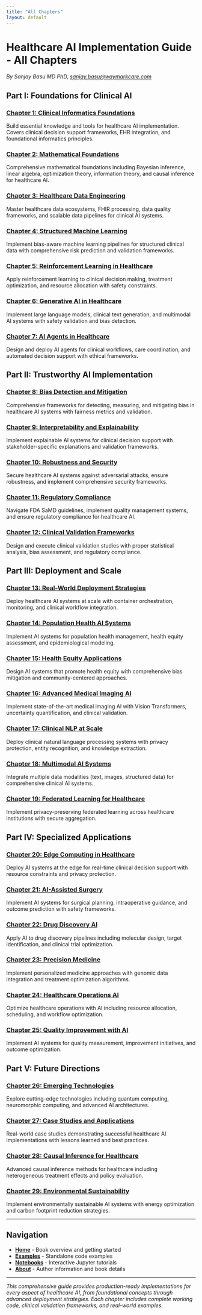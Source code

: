 ```yaml
---
title: "All Chapters"
layout: default
---
```


# Healthcare AI Implementation Guide - All Chapters

*By Sanjay Basu MD PhD, sanjay.basu@waymarkcare.com*

## Part I: Foundations for Clinical AI

### [Chapter 1: Clinical Informatics Foundations](/healthcare-ai-book/chapters/01-clinical-informatics/)

Build essential knowledge and tools for healthcare AI implementation. Covers clinical decision support frameworks, EHR integration, and foundational informatics principles.

### [Chapter 2: Mathematical Foundations](/healthcare-ai-book/chapters/02-mathematical-foundations/)

Comprehensive mathematical foundations including Bayesian inference, linear algebra, optimization theory, information theory, and causal inference for healthcare AI.

### [Chapter 3: Healthcare Data Engineering](/healthcare-ai-book/chapters/03-healthcare-data-engineering/)

Master healthcare data ecosystems, FHIR processing, data quality frameworks, and scalable data pipelines for clinical AI systems.

### [Chapter 4: Structured Machine Learning](/healthcare-ai-book/chapters/04-structured-ml-clinical/)

Implement bias-aware machine learning pipelines for structured clinical data with comprehensive risk prediction and validation frameworks.

### [Chapter 5: Reinforcement Learning in Healthcare](/healthcare-ai-book/chapters/05-reinforcement-learning-healthcare/)

Apply reinforcement learning to clinical decision making, treatment optimization, and resource allocation with safety constraints.

### [Chapter 6: Generative AI in Healthcare](/healthcare-ai-book/chapters/06-generative-ai-healthcare/)

Implement large language models, clinical text generation, and multimodal AI systems with safety validation and bias detection.

### [Chapter 7: AI Agents in Healthcare](/healthcare-ai-book/chapters/07-ai-agents-healthcare/)

Design and deploy AI agents for clinical workflows, care coordination, and automated decision support with ethical frameworks.

## Part II: Trustworthy AI Implementation

### [Chapter 8: Bias Detection and Mitigation](/healthcare-ai-book/chapters/08-bias-detection-mitigation/)

Comprehensive frameworks for detecting, measuring, and mitigating bias in healthcare AI systems with fairness metrics and validation.

### [Chapter 9: Interpretability and Explainability](/healthcare-ai-book/chapters/09-interpretability-explainability/)

Implement explainable AI systems for clinical decision support with stakeholder-specific explanations and validation frameworks.

### [Chapter 10: Robustness and Security](/healthcare-ai-book/chapters/10-robustness-security/)

Secure healthcare AI systems against adversarial attacks, ensure robustness, and implement comprehensive security frameworks.

### [Chapter 11: Regulatory Compliance](/healthcare-ai-book/chapters/11-regulatory-compliance/)

Navigate FDA SaMD guidelines, implement quality management systems, and ensure regulatory compliance for healthcare AI.

### [Chapter 12: Clinical Validation Frameworks](/healthcare-ai-book/chapters/12-clinical-validation-frameworks/)

Design and execute clinical validation studies with proper statistical analysis, bias assessment, and regulatory compliance.

## Part III: Deployment and Scale

### [Chapter 13: Real-World Deployment Strategies](/healthcare-ai-book/chapters/13-real-world-deployment-strategies/)

Deploy healthcare AI systems at scale with container orchestration, monitoring, and clinical workflow integration.

### [Chapter 14: Population Health AI Systems](/healthcare-ai-book/chapters/14-population-health-ai-systems/)

Implement AI systems for population health management, health equity assessment, and epidemiological modeling.

### [Chapter 15: Health Equity Applications](/healthcare-ai-book/chapters/15-health-equity-applications/)

Design AI systems that promote health equity with comprehensive bias mitigation and community-centered approaches.

### [Chapter 16: Advanced Medical Imaging AI](/healthcare-ai-book/chapters/16-advanced-medical-imaging-ai/)

Implement state-of-the-art medical imaging AI with Vision Transformers, uncertainty quantification, and clinical validation.

### [Chapter 17: Clinical NLP at Scale](/healthcare-ai-book/chapters/17-clinical-nlp-at-scale/)

Deploy clinical natural language processing systems with privacy protection, entity recognition, and knowledge extraction.

### [Chapter 18: Multimodal AI Systems](/healthcare-ai-book/chapters/18-multimodal-ai-systems/)

Integrate multiple data modalities (text, images, structured data) for comprehensive clinical AI systems.

### [Chapter 19: Federated Learning for Healthcare](/healthcare-ai-book/chapters/19-federated-learning-healthcare/)

Implement privacy-preserving federated learning across healthcare institutions with secure aggregation.

## Part IV: Specialized Applications

### [Chapter 20: Edge Computing in Healthcare](/healthcare-ai-book/chapters/20-edge-computing-healthcare/)

Deploy AI systems at the edge for real-time clinical decision support with resource constraints and privacy protection.

### [Chapter 21: AI-Assisted Surgery](/healthcare-ai-book/chapters/21-ai-assisted-surgery-and-robotic-applications/)

Implement AI systems for surgical planning, intraoperative guidance, and outcome prediction with safety frameworks.

### [Chapter 22: Drug Discovery AI](/healthcare-ai-book/chapters/22-drug-discovery-and-development-with-ai/)

Apply AI to drug discovery pipelines including molecular design, target identification, and clinical trial optimization.

### [Chapter 23: Precision Medicine](/healthcare-ai-book/chapters/23-precision-medicine-and-personalized-healthcare/)

Implement personalized medicine approaches with genomic data integration and treatment optimization algorithms.

### [Chapter 24: Healthcare Operations AI](/healthcare-ai-book/chapters/24-healthcare-operations-and-resource-optimization/)

Optimize healthcare operations with AI including resource allocation, scheduling, and workflow optimization.

### [Chapter 25: Quality Improvement with AI](/healthcare-ai-book/chapters/25-quality-improvement-and-patient-safety/)

Implement AI systems for quality measurement, improvement initiatives, and outcome optimization.

## Part V: Future Directions

### [Chapter 26: Emerging Technologies](/healthcare-ai-book/chapters/26-emerging-technologies-and-future-directions/)

Explore cutting-edge technologies including quantum computing, neuromorphic computing, and advanced AI architectures.

### [Chapter 27: Case Studies and Applications](/healthcare-ai-book/chapters/27-case-studies-and-real-world-applications/)

Real-world case studies demonstrating successful healthcare AI implementations with lessons learned and best practices.

### [Chapter 28: Causal Inference for Healthcare](/healthcare-ai-book/chapters/28-causal-inference-in-healthcare-ai/)

Advanced causal inference methods for healthcare including heterogeneous treatment effects and policy evaluation.

### [Chapter 29: Environmental Sustainability](/healthcare-ai-book/chapters/29-environmental-sustainability-in-healthcare-ai/)

Implement environmentally sustainable AI systems with energy optimization and carbon footprint reduction strategies.

---

## Navigation

- **[Home](/healthcare-ai-book/)** - Book overview and getting started
- **[Examples](/healthcare-ai-book/examples/)** - Standalone code examples  
- **[Notebooks](/healthcare-ai-book/notebooks/)** - Interactive Jupyter tutorials
- **[About](/healthcare-ai-book/about/)** - Author information and book details

---

*This comprehensive guide provides production-ready implementations for every aspect of healthcare AI, from foundational concepts through advanced deployment strategies. Each chapter includes complete working code, clinical validation frameworks, and real-world examples.*
